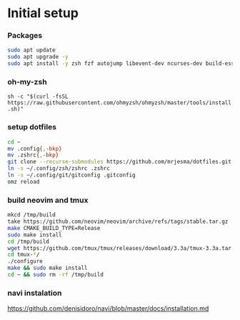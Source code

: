 # Initial setup

### Packages
```sh
sudo apt update
sudo apt upgrade -y
sudo apt install -y zsh fzf autojump libevent-dev ncurses-dev build-essential bison pkg-config ninja-build gettext cmake unzip curl
```

### oh-my-zsh
`sh -c "$(curl -fsSL https://raw.githubusercontent.com/ohmyzsh/ohmyzsh/master/tools/install.sh)"`

### setup dotfiles
```sh
cd ~
mv .config{,-bkp}
mv .zshrc{,-bkp}
git clone --recurse-submodules https://github.com/mrjesma/dotfiles.git .config
ln -s ~/.config/zsh/zshrc .zshrc
ln -s ~/.config/git/gitconfig .gitconfig
omz reload
```

### build neovim and tmux
```sh
mkcd /tmp/build
take https://github.com/neovim/neovim/archive/refs/tags/stable.tar.gz
make CMAKE_BUILD_TYPE=Release
sudo make install
cd /tmp/build
wget https://github.com/tmux/tmux/releases/download/3.3a/tmux-3.3a.tar.gz
cd tmux-*/
./configure
make && sudo make install
cd ~ && sudo rm -rf /tmp/build
```

### navi instalation
https://github.com/denisidoro/navi/blob/master/docs/installation.md
